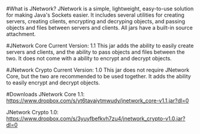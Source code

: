 #What is JNetwork?
JNetwork is a simple, lightweight, easy-to-use solution for making Java's Sockets easier. 
It includes several utilities for creating servers, creating clients, encrypting and decryping objects,
and passing objects and files between servers and clients.
All jars have a built-in source attachment.

#JNetwork Core
Current Version: 1.1
This jar adds the ability to easily create servers and clients, and the ability to pass objects and files
between the two. It does not come with a ability to encrypt and decrypt objects.

#JNetwork Crypto
Current Version: 1.0
This jar does not require JNetwork Core, but the two are recommended to be used together.
It adds the ability to easily encrypt and decrypt objects.

#Downloads
JNetwork Core 1.1: https://www.dropbox.com/s/yt6tavaiytmwudy/jnetwork_core-v1.1.jar?dl=0

JNetwork Crypto 1.0: https://www.dropbox.com/s/3yuyfbefkvh7zu4/jnetwork_crypto-v1.0.jar?dl=0
